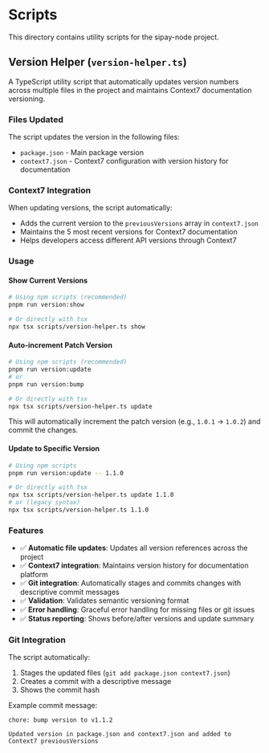 # Scripts

This directory contains utility scripts for the sipay-node project.

## Version Helper (`version-helper.ts`)

A TypeScript utility script that automatically updates version numbers across
multiple files in the project and maintains Context7 documentation versioning.

### Files Updated

The script updates the version in the following files:

- `package.json` - Main package version
- `context7.json` - Context7 configuration with version history for documentation

### Context7 Integration

When updating versions, the script automatically:

- Adds the current version to the `previousVersions` array in `context7.json`
- Maintains the 5 most recent versions for Context7 documentation
- Helps developers access different API versions through Context7

### Usage

#### Show Current Versions

```bash
# Using npm scripts (recommended)
pnpm run version:show

# Or directly with tsx
npx tsx scripts/version-helper.ts show
```

#### Auto-increment Patch Version

```bash
# Using npm scripts (recommended)
pnpm run version:update
# or
pnpm run version:bump

# Or directly with tsx
npx tsx scripts/version-helper.ts update
```

This will automatically increment the patch version (e.g., `1.0.1` → `1.0.2`)
and commit the changes.

#### Update to Specific Version

```bash
# Using npm scripts
pnpm run version:update -- 1.1.0

# Or directly with tsx
npx tsx scripts/version-helper.ts update 1.1.0
# or (legacy syntax)
npx tsx scripts/version-helper.ts 1.1.0
```

### Features

- ✅ **Automatic file updates**: Updates all version references across the project
- ✅ **Context7 integration**: Maintains version history for documentation platform
- ✅ **Git integration**: Automatically stages and commits changes with descriptive commit messages
- ✅ **Validation**: Validates semantic versioning format
- ✅ **Error handling**: Graceful error handling for missing files or git issues
- ✅ **Status reporting**: Shows before/after versions and update summary

### Git Integration

The script automatically:

1. Stages the updated files (`git add package.json context7.json`)
2. Creates a commit with a descriptive message
3. Shows the commit hash

Example commit message:

```
chore: bump version to v1.1.2

Updated version in package.json and context7.json and added to Context7 previousVersions
```

